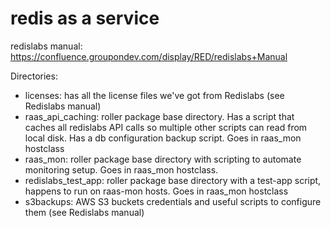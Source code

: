 # redis as a service

redislabs manual: https://confluence.groupondev.com/display/RED/redislabs+Manual

Directories:
* licenses: has all the license files we've got from Redislabs (see Redislabs manual)
* raas_api_caching: roller package base directory. Has a script that caches all redislabs API calls so multiple other scripts can read from local disk. Has a db configuration backup script. Goes in raas_mon hostclass
* raas_mon: roller package base directory with scripting to automate monitoring setup. Goes in raas_mon hostclass.
* redislabs_test_app: roller package base directory with a test-app script, happens to run on raas-mon hosts. Goes in raas_mon hostclass
* s3backups: AWS S3 buckets credentials and useful scripts to configure them (see Redislabs manual)
